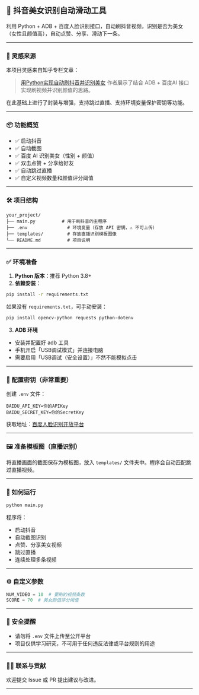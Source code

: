 ## 📱 抖音美女识别自动滑动工具

利用 Python + ADB + 百度人脸识别接口，自动刷抖音视频，识别是否为美女（女性且颜值高），自动点赞、分享、滑动下一条。

---

### 🧠 灵感来源

本项目灵感来自知乎专栏文章：

> [用Python实现自动刷抖音并识别美女](https://zhuanlan.zhihu.com/p/357624649)
> 作者展示了结合 ADB + 百度AI 接口实现刷视频并识别颜值的思路。

在此基础上进行了封装与增强，支持跳过直播、支持环境变量保护密钥等功能。

---

### 📦 功能概览

* ✅ 启动抖音
* ✅ 自动截图
* ✅ 百度 AI 识别美女（性别 + 颜值）
* ✅ 双击点赞 + 分享给好友
* ✅ 自动跳过直播
* ✅ 自定义视频数量和颜值评分阈值

---

### 🛠 项目结构

```
your_project/
├── main.py          # 用于刷抖音的主程序
├── .env               # 环境变量（存放 API 密钥，⚠️ 不可上传）
├── templates/         # 存放直播识别模板图像
└── README.md          # 项目说明
```

---

### ✅ 环境准备

1. **Python 版本**：推荐 Python 3.8+
2. **依赖安装**：

```bash
pip install -r requirements.txt
```

如果没有 `requirements.txt`，可手动安装：

```bash
pip install opencv-python requests python-dotenv
```

3. **ADB 环境**

* 安装并配置好 adb 工具
* 手机开启「USB调试模式」并连接电脑
* 需要启用「USB调试（安全设置）」不然不能模拟点击

---

### 🔐 配置密钥（非常重要）

创建 `.env` 文件：

```env
BAIDU_API_KEY=你的APIKey
BAIDU_SECRET_KEY=你的SecretKey
```

获取地址：[百度人脸识别开放平台](https://console.bce.baidu.com/ai/#/ai/face/app/list)

---

### 🖼️ 准备模板图（直播识别）

将直播画面的截图保存为模板图，放入 `templates/` 文件夹中。程序会自动匹配跳过直播视频。

---

### 🚀 如何运行

```bash
python main.py
```

程序将：

* 启动抖音
* 自动截图识别
* 点赞、分享美女视频
* 跳过直播
* 连续处理多条视频

---

### ⚙️ 自定义参数

```python
NUM_VIDEO = 10  # 要刷的视频条数
SCORE = 70  # 美女颜值评分阈值
```

---

### 🧷 安全提醒

* 请勿将 `.env` 文件上传至公开平台
* 项目仅供学习研究，不可用于任何违反法律或平台规则的用途

---

### 🙋‍♀️ 联系与贡献

欢迎提交 Issue 或 PR 提出建议与改进。

---
